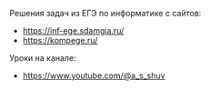 Решения задач из ЕГЭ по информатике с сайтов:
- https://inf-ege.sdamgia.ru/
- https://kompege.ru/


Уроки на канале:
- https://www.youtube.com/@a_s_shuv